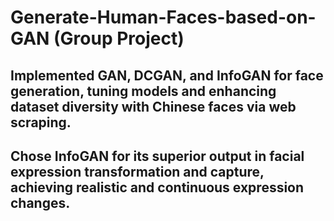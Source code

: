# Generate-Human-Faces-based-on-GAN (Group Project)
## Implemented GAN, DCGAN, and InfoGAN for face generation, tuning models and enhancing dataset diversity with Chinese faces via web scraping. 
## Chose InfoGAN for its superior output in facial expression transformation and capture, achieving realistic and continuous expression changes.
